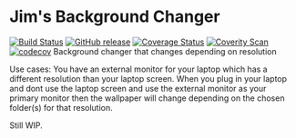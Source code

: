 # Jim's Background Changer 
[![Build Status](https://travis-ci.org/Jimver/jimsbackgroundchanger.svg?branch=master)](https://travis-ci.org/Jimver/jimsbackgroundchanger) 
[![GitHub release](https://img.shields.io/github/release/jimver/jimsbackgroundchanger.svg)](https://github.com/Jimver/jimsbackgroundchanger/releases)
[![Coverage Status](https://coveralls.io/repos/github/Jimver/jimsbackgroundchanger/badge.svg?branch=master)](https://coveralls.io/github/Jimver/jimsbackgroundchanger?branch=master)
[![Coverity Scan](https://img.shields.io/coverity/scan/11861.svg)](https://scan.coverity.com/projects/jimver-jimsbackgroundchanger)
[![codecov](https://codecov.io/gh/Jimver/jimsbackgroundchanger/branch/master/graph/badge.svg)](https://codecov.io/gh/Jimver/jimsbackgroundchanger)
Background changer that changes depending on resolution

Use cases:
You have an external monitor for your laptop which has a different resolution than your laptop screen.
When you plug in your laptop and dont use the laptop screen and use the external monitor as your primary monitor then the wallpaper will change depending on the chosen folder(s) for that resolution.

Still WIP.
